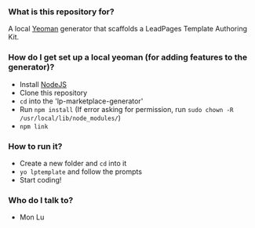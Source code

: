 ### What is this repository for? ###

A local [Yeoman](http://yeoman.io) generator that scaffolds a LeadPages Template Authoring Kit.

### How do I get set up a local yeoman (for adding features to the generator)? ###

* Install [NodeJS](http://nodejs.org)
* Clone this repository
* `cd` into the 'lp-marketplace-generator'
* Run `npm install` (If error asking for permission, run `sudo chown -R /usr/local/lib/node_modules/`)
* `npm link`

### How to run it? ###

* Create a new folder and `cd` into it
* `yo lptemplate` and follow the prompts
* Start coding!


### Who do I talk to? ###

* Mon Lu